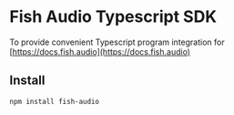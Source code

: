 # Fish Audio Typescript SDK
To provide convenient Typescript program integration for [https://docs.fish.audio](https://docs.fish.audio)
## Install
```bash
npm install fish-audio
```
